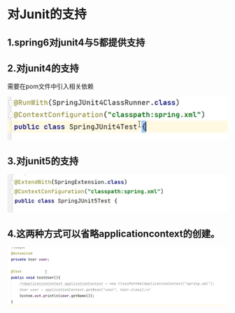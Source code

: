 # 对Junit的支持

## 1.spring6对junit4与5都提供支持

## 2.对junit4的支持

需要在pom文件中引入相关依赖

![image-20240924212208252](./../../TyporaImage/Spring/image-20240924212208252.png)

## 3.对junit5的支持

![image-20240924212334823](./../../TyporaImage/Spring/image-20240924212334823.png)

## 4.这两种方式可以省略applicationcontext的创建。

![image-20240924212713937](./../../TyporaImage/Spring/image-20240924212713937.png)